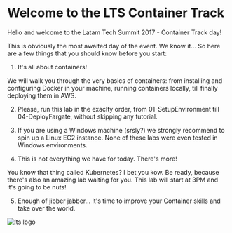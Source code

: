 # Welcome to the LTS Container Track

Hello and welcome to the Latam Tech Summit 2017 - Container Track day!

This is obviously the most awaited day of the event. We know it... So here are a few things that you should know before you start:

1) It's all about containers!

We will walk you through the very basics of containers: from installing and configuring Docker in your machine, running containers locally, till finally deploying them in AWS.

2) Please, run this lab in the exaclty order, from 01-SetupEnvironment till 04-DeployFargate, without skipping any tutorial.

3) If you are using a Windows machine (srsly?) we strongly recommend to spin up a Linux EC2 instance. None of these labs were even tested in Windows environments.

4) This is not everything we have for today. There's more!

You know that thing called Kubernetes? I bet you kow. Be ready, because there's also an amazing lab waiting for you. This lab will start at 3PM and it's going to be nuts!

5) Enough of jibber jabber... it's time to improve your Container skills and take over the world. 

![lts logo](https://github.com/bemer/lts-workshop/blob/master/images/lts_logo.png)
